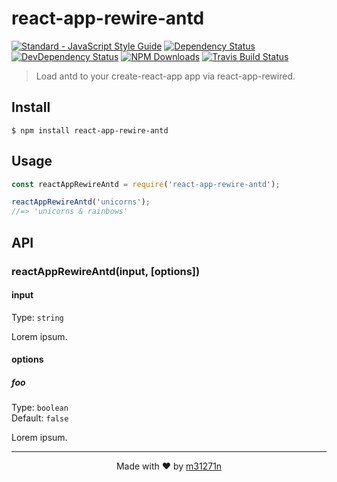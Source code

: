 # react-app-rewire-antd

[![Standard - JavaScript Style Guide](https://img.shields.io/badge/code%20style-standard-brightgreen.svg)](https://standardjs.com/)
[![Dependency Status](https://img.shields.io/david/m31271n/react-app-rewire-antd.svg)](#)
[![DevDependency Status](https://img.shields.io/david/m31271n/react-app-rewire-antd.svg)](#)
[![NPM Downloads](https://img.shields.io/npm/dm/react-app-rewire-antd.svg)](#)
[![Travis Build Status](https://img.shields.io/travis/m31271n/react-app-rewire-antd.svg)](#)


> Load antd to your create-react-app app via react-app-rewired.

## Install

```
$ npm install react-app-rewire-antd
```

## Usage

```js
const reactAppRewireAntd = require('react-app-rewire-antd');

reactAppRewireAntd('unicorns');
//=> 'unicorns & rainbows'
```

## API

### reactAppRewireAntd(input, [options])

#### input

Type: `string`

Lorem ipsum.

#### options

##### foo

Type: `boolean`<br>
Default: `false`

Lorem ipsum.

* * *

<p align="center">Made with ❤ by <a href="http://stack.m31271n.com">m31271n</a></p>
